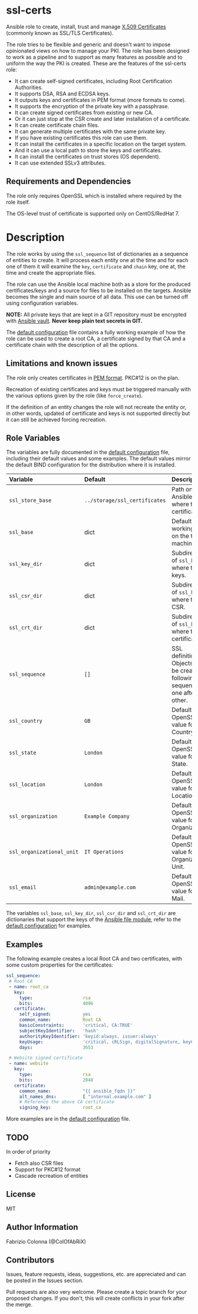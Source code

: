 # ssl-certs

Ansible role to create, install, trust and manage [X.509 Certificates](1) (commonly known as SSL/TLS Certificates).

The role tries to be flexible and generic and doesn't want to impose opinionated views on how to manage your PKI. The role has been designed to work as a pipeline and to support as many features as possible and to uniform the way the PKI is created. These are the features of the ssl-certs role:

 - It can create self-signed certificates, including Root Certification Authorities.
 - It supports DSA, RSA and ECDSA keys.
 - It outputs keys and certificates in PEM format (more formats to come).
 - It supports the encryption of the private key with a passphrase.
 - It can create signed certificates from existing or new CA.
 - Or it can just stop at the CSR create and later installation of a certificate.
 - It can create certificate chain files.
 - It can generate multiple certificates with the same private key.
 - If you have existing certificates this role can use them.
 - It can install the certificates in a specific location on the target system.
 - And it can use a local path to store the keys and certificates.
 - It can install the certificates on trust stores (OS dependent).
 - It can use extended SSLv3 attributes.

## Requirements and Dependencies

The role only requires OpenSSL which is installed where required by the role itself.

The OS-level trust of certificate is supported only on CentOS/RedHat 7.

# Description

The role works by using the `ssl_sequence` list of dictionaries as a sequence of entities to create. It will process each entity one at the time and for each one of them it will examine the `key`, `certificate` and `chain` key, one at, the time and create the appropriate files.

The role can use the Ansible local machine both as a store for the produced certificates/keys and a source for files to be installed on the targets. Ansible becomes the single and main source of all data. This use can be turned off using configuration variables.

**NOTE:** All private keys that are kept in a GIT repository must be encrypted with [Ansible vault](2). **Never keep plain text secrets in GIT.**

The [default configuration](defaults/main.yml) file contains a fully working example of how the role can be used to create a root CA, a certificate signed by that CA and a certificate chain with the description of all the options.

## Limitations and known issues

The role only creates certificates in [PEM format](3). PKC#12 is on the plan.

Recreation of existing certificates and keys must be triggered manually with the various options given by the role (like `force_create`).

If the definition of an entity changes the role will not recreate the entity or, in other words, updated of certificate and keys is not supported directly but it can still be achieved forcing recreation.

## Role Variables

The variables are fully documented in the [default configuration](defaults/main.yml) file, including their default values and some examples.
The default values mirror the default BIND configuration for the distribution where it is installed.

| Variable                  | Default                       | Description                                             |
| :---                      | :---                          | :---                                                    |
| `ssl_store_base`          | `../storage/ssl_certificates` | Path on the Ansible server where to store certificate.  |
| `ssl_base`                | dict                          | Default working path on the target machine.             |
| `ssl_key_dir`             | dict                          | Subdirectory of `ssl_base` where to store keys.         |
| `ssl_csr_dir`             | dict                          | Subdirectory of `ssl_base` where to store CSR.          |
| `ssl_crt_dir`             | dict                          | Subdirectory of `ssl_base` where to store certificates. |
| `ssl_sequence`            | `[]`                          | SSL definitions. Objects will be created following this sequence, one after t       he other.|
| `ssl_country`             | `GB`                          | Default OpenSSL value for Country.                      |
| `ssl_state`               | `London`                      | Default OpenSSL value for State.                        |
| `ssl_location`            | `London`                      | Default OpenSSL value for Location.                     |
| `ssl_organization`        | `Example Company`             | Default OpenSSL value for Organization.                 |
| `ssl_organizational_unit` | `IT Operations`               | Default OpenSSL value for Organizational Unit.          |
| `ssl_email`               | `admin@example.com`           | Default OpenSSL value for E-Mail.                       |

The variables `ssl_base`, `ssl_key_dir`, `ssl_csr_dir` and `ssl_crt_dir` are dictionaries that support the keys of the [Ansible file module](4), refer to the [default configuration](defaults/main.yml) for examples.

## Examples

The following example creates a local Root CA and two certificates, with some custom properties for the certificates:

```Yaml
ssl_sequence:
 # Root CA
 - name: root_ca
   key:
     type:                   rsa
     bits:                   4096
   certificate:
     self_signed:            yes
     common_name:            Root CA
     basicConstraints:       'critical, CA:TRUE'
     subjectKeyIdentifier:   'hash'
     authorityKeyIdentifier: 'keyid:always, issuer:always'
     keyUsage:               'critical, cRLSign, digitalSignature, keyCertSign'
     days:                   3653

 # Website signed certificate
 - name: website
   key:
     type:                   rsa
     bits:                   2048
   certificate:
     common_name:            "{{ ansible_fqdn }}"
     alt_names_dns:          [ "internal.example.com" ]
     # Reference the above CA certificate
     signing_key:            root_ca
```

More examples are in the [default configuration](defaults/main.yml) file.

## TODO

In order of priority

* Fetch also CSR files
* Support for PKC#12 format
* Cascade recreation of entities

## License

MIT

## Author Information

Fabrizio Colonna (@ColOfAbRiX)

## Contributors

Issues, feature requests, ideas, suggestions, etc. are appreciated and can be posted in the Issues section.

Pull requests are also very welcome. Please create a topic branch for your proposed changes. If you don't, this will create conflicts in your fork after the merge.

[1]: https://www.wikiwand.com/en/X.509#/Certificates
[2]: https://docs.ansible.com/ansible/latest/vault.html
[3]: https://www.wikiwand.com/en/Privacy-Enhanced_Mail
[4]: https://docs.ansible.com/ansible/latest/modules/file_module.html
